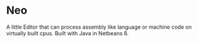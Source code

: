 # Neo
A little Editor that can process assembly like language or machine code on virtually built cpus.
Built with Java in Netbeans 8.
